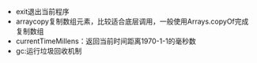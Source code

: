 ﻿- exit退出当前程序
- arraycopy复制数组元素，比较适合底层调用，一般使用Arrays.copyOf完成复制数组
- currentTimeMillens：返回当前时间距离1970-1-1的毫秒数
- gc:运行垃圾回收机制
